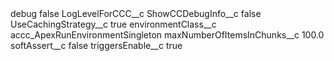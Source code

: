 <?xml version="1.0" encoding="UTF-8"?>
<CustomMetadata xmlns="http://soap.sforce.com/2006/04/metadata" xmlns:xsi="http://www.w3.org/2001/XMLSchema-instance" xmlns:xsd="http://www.w3.org/2001/XMLSchema">
    <label>debug</label>
    <protected>false</protected>
    <values>
        <field>LogLevelForCCC__c</field>
        <value xsi:nil="true"/>
    </values>
    <values>
        <field>ShowCCDebugInfo__c</field>
        <value xsi:type="xsd:boolean">false</value>
    </values>
    <values>
        <field>UseCachingStrategy__c</field>
        <value xsi:type="xsd:boolean">true</value>
    </values>
    <values>
        <field>environmentClass__c</field>
        <value xsi:type="xsd:string">accc_ApexRunEnvironmentSingleton</value>
    </values>
    <values>
        <field>maxNumberOfItemsInChunks__c</field>
        <value xsi:type="xsd:double">100.0</value>
    </values>
    <values>
        <field>softAssert__c</field>
        <value xsi:type="xsd:boolean">false</value>
    </values>
    <values>
        <field>triggersEnable__c</field>
        <value xsi:type="xsd:boolean">true</value>
    </values>
</CustomMetadata>
